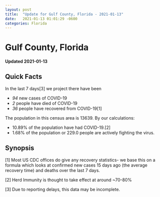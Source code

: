 ```yaml
---
layout: post
title:  "Update for Gulf County, Florida - 2021-01-13"
date:   2021-01-13 01:01:29 -0600
categories: Florida
---
```


# Gulf County, Florida
#### Updated 2021-01-13

## Quick Facts

In the last 7 days[3] we project there have been
- *94* new cases of COVID-19
- *2* people have died of COVID-19
- *36* people have recovered from COVID-19[1]

The population in this census area is 13639. By our calculations:
- 10.89% of the population have had COVID-19.[2]
- 1.68% of the population or 229.0 people are actively fighting the virus.

## Synopsis




[1] Most US CDC offices do give any recovery statistics- we base this on a formula which looks at confirmed new cases
15 days ago (the average recovery time) and deaths over the last 7 days.

[2] Herd Immunity is thought to take effect at around ~70-80%

[3] Due to reporting delays, this data may be incomplete.
 
    